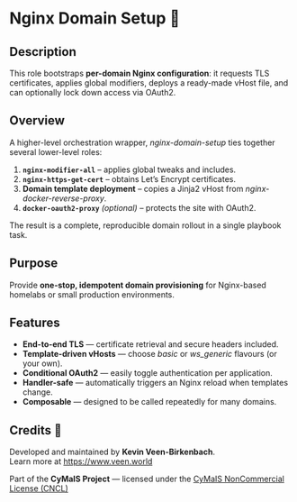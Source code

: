 # Nginx Domain Setup 🚀

## Description

This role bootstraps **per-domain Nginx configuration**: it requests TLS certificates, applies global modifiers, deploys a ready-made vHost file, and can optionally lock down access via OAuth2.

## Overview

A higher-level orchestration wrapper, *nginx-domain-setup* ties together several lower-level roles:

1. **`nginx-modifier-all`** – applies global tweaks and includes.  
2. **`nginx-https-get-cert`** – obtains Let’s Encrypt certificates.  
3. **Domain template deployment** – copies a Jinja2 vHost from *nginx-docker-reverse-proxy*.  
4. **`docker-oauth2-proxy`** *(optional)* – protects the site with OAuth2.

The result is a complete, reproducible domain rollout in a single playbook task.

## Purpose

Provide **one-stop, idempotent domain provisioning** for Nginx-based homelabs or small production environments.

## Features

- **End-to-end TLS** — certificate retrieval and secure headers included.  
- **Template-driven vHosts** — choose *basic* or *ws_generic* flavours (or your own).  
- **Conditional OAuth2** — easily toggle authentication per application.  
- **Handler-safe** — automatically triggers an Nginx reload when templates change.  
- **Composable** — designed to be called repeatedly for many domains.

## Credits 📝

Developed and maintained by **Kevin Veen-Birkenbach**.  
Learn more at <https://www.veen.world>

Part of the **CyMaIS Project** — licensed under the [CyMaIS NonCommercial License (CNCL)](https://s.veen.world/cncl)